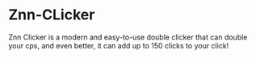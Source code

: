 # Znn-CLicker
 Znn Clicker is a modern and easy-to-use double clicker that can double your cps, and even better, it can add up to 150 clicks to your click!
